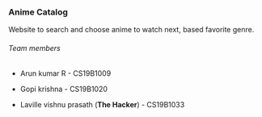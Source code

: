 ### Anime Catalog

Website to search and choose anime to watch next, based favorite genre.

###### Team members

- Arun kumar R - CS19B1009

- Gopi krishna - CS19B1020

- Laville vishnu prasath (**The Hacker**) - CS19B1033
